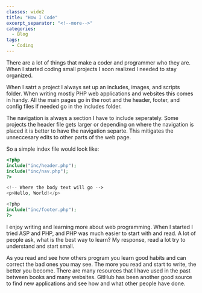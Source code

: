 ```yaml
---
classes: wide2
title: "How I Code"
excerpt_separator: "<!--more-->"
categories:
  - Blog
tags:
  - Coding
---
```



There are a lot of things that make a coder and programmer who they are. When I started coding small projects I soon realized I needed to stay organized. 

When I satrt a project I always set up an includes, images, and scripts folder. When writing mostly PHP web applications and websites this comes in handy. All the main pages go in the root and the header, footer, and config files if needed go in the includes folder. 

The navigation is always a section I have to include seperately. Some projects the header file gets larger or depending on where the navigation is placed it is better to have the navigation separte. This mitigates the unneccesary edits to other parts of the web page. 

So a simple index file would look like: 

```php
<?php 
include("inc/header.php");
include("inc/nav.php");
?>

<!-- Where the body text will go -->
<p>Hello, World!</p>

<?php
include("inc/footer.php");
?>
```

I enjoy writing and learning more about web programming. When I started I tried ASP and PHP, and PHP was much easier to start with and read. A lot of people ask, what is the best way to learn? My response, read a lot try to understand and start small. 

As you read and see how others program you learn good habits and can correct the bad ones you may see. The more you read and start to write, the better you become. There are many resources that I have used in the past between books and many websites. GitHub has been another good source to find new applications and see how and what other people have done. 
